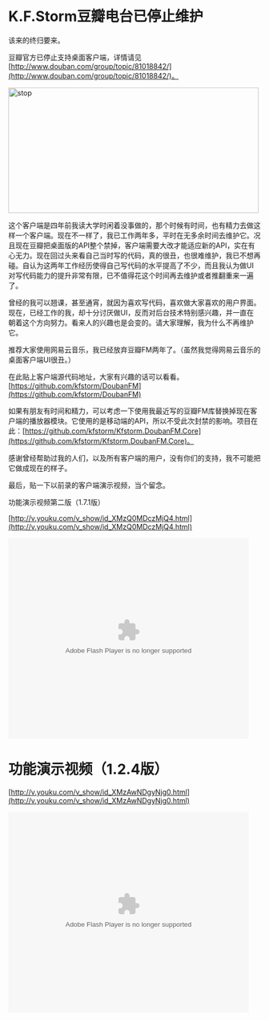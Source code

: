 # K.F.Storm豆瓣电台已停止维护

该来的终归要来。

豆瓣官方已停止支持桌面客户端，详情请见[http://www.douban.com/group/topic/81018842/](http://www.douban.com/group/topic/81018842/)。

[<img class="alignnone size-medium wp-image-1531" src="http://www.kfstorm.com/blog/wp-content/uploads/2015/11/stop-500x250.jpg" alt="stop" width="500" height="250" />](http://www.kfstorm.com/blog/wp-content/uploads/2015/11/stop.jpg)

这个客户端是四年前我读大学时闲着没事做的，那个时候有时间，也有精力去做这样一个客户端。现在不一样了，我已工作两年多，平时在无多余时间去维护它。况且现在豆瓣把桌面版的API整个禁掉，客户端需要大改才能适应新的API，实在有心无力。现在回过头来看自己当时写的代码，真的很丑，也很难维护，我已不想再碰。自认为这两年工作经历使得自己写代码的水平提高了不少，而且我认为做UI对写代码能力的提升非常有限，已不值得花这个时间再去维护或者推翻重来一遍了。

曾经的我可以翘课，甚至通宵，就因为喜欢写代码，喜欢做大家喜欢的用户界面。现在，已经工作的我，却十分讨厌做UI，反而对后台技术特别感兴趣，并一直在朝着这个方向努力。看来人的兴趣也是会变的。请大家理解，我为什么不再维护它。

推荐大家使用网易云音乐，我已经放弃豆瓣FM两年了。（虽然我觉得网易云音乐的桌面客户端UI很丑。）

在此贴上客户端源代码地址，大家有兴趣的话可以看看。[https://github.com/kfstorm/DoubanFM](https://github.com/kfstorm/DoubanFM)

如果有朋友有时间和精力，可以考虑一下使用我最近写的豆瓣FM库替换掉现在客户端的播放器模块。它使用的是移动端的API，所以不受此次封禁的影响。项目在此：[https://github.com/kfstorm/Kfstorm.DoubanFM.Core](https://github.com/kfstorm/Kfstorm.DoubanFM.Core)。

感谢曾经帮助过我的人们，以及所有客户端的用户，没有你们的支持，我不可能把它做成现在的样子。

最后，贴一下以前录的客户端演示视频，当个留念。

功能演示视频第二版（1.7.1版）

[http://v.youku.com/v_show/id_XMzQ0MDczMjQ4.html](http://v.youku.com/v_show/id_XMzQ0MDczMjQ4.html)

<object width="480" height="400" classid="clsid:d27cdb6e-ae6d-11cf-96b8-444553540000" codebase="http://download.macromedia.com/pub/shockwave/cabs/flash/swflash.cab#version=6,0,40,0"><param name="src" value="http://player.youku.com/player.php/sid/XMzQ0MDczMjQ4/v.swf" /><param name="allowfullscreen" value="true" /><param name="quality" value="high" /><param name="allowscriptaccess" value="always" /><embed width="480" height="400" type="application/x-shockwave-flash" src="http://player.youku.com/player.php/sid/XMzQ0MDczMjQ4/v.swf" allowfullscreen="allowfullscreen" quality="high" allowscriptaccess="always" /></object>

# 

# 功能演示视频（1.2.4版）

[http://v.youku.com/v_show/id_XMzAwNDgyNjg0.html](http://v.youku.com/v_show/id_XMzAwNDgyNjg0.html)

<object width="480" height="400" classid="clsid:d27cdb6e-ae6d-11cf-96b8-444553540000" codebase="http://download.macromedia.com/pub/shockwave/cabs/flash/swflash.cab#version=6,0,40,0"><param name="src" value="http://player.youku.com/player.php/sid/XMzAwNDgyNjg0/v.swf" /><param name="allowfullscreen" value="true" /><param name="quality" value="high" /><param name="allowscriptaccess" value="always" /><embed width="480" height="400" type="application/x-shockwave-flash" src="http://player.youku.com/player.php/sid/XMzAwNDgyNjg0/v.swf" allowfullscreen="allowfullscreen" quality="high" allowscriptaccess="always" /></object>
